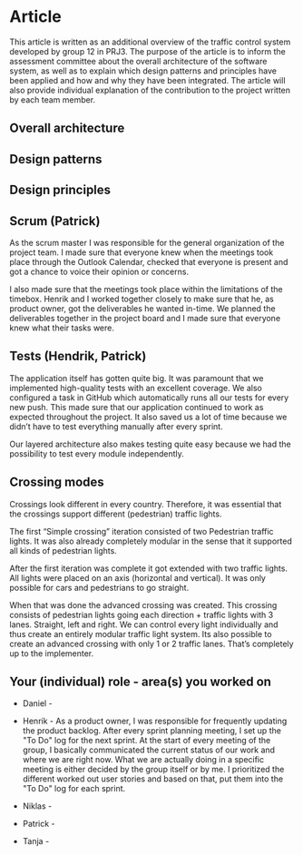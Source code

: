 # Article

This article is written as an additional overview of the traffic control system developed by group 12 in PRJ3. 
The purpose of the article is to inform the assessment committee about the overall architecture of the software system, 
as well as to explain which design patterns and principles have been applied and how and why they have been integrated. 
The article will also provide individual explanation of the contribution to the project written by each team member.

## Overall architecture



## Design patterns



## Design principles

## Scrum (Patrick)
As the scrum master I was responsible for the general organization of the project team. I made sure that everyone knew when the meetings took place through the Outlook Calendar, checked that everyone is present and got a chance to voice their opinion or concerns. 

I also made sure that the meetings took place within the limitations of the timebox. Henrik and I worked together closely to make sure that he, as product owner, got the deliverables he wanted in-time. We planned the deliverables together in the project board and I made sure that everyone knew what their tasks were. 

## Tests (Hendrik, Patrick)

The application itself has gotten quite big. It was paramount that we implemented high-quality tests with an excellent coverage. We also configured a task in GitHub which automatically runs all our tests for every new push. This made sure that our application continued to work as expected throughout the project. It also saved us a lot of time because we didn’t have to test everything manually after every sprint.

Our layered architecture also makes testing quite easy because we had the possibility to test every module independently.

## Crossing modes
Crossings look different in every country. Therefore, it was essential that the crossings support different (pedestrian) traffic lights. 

The first “Simple crossing” iteration consisted of two Pedestrian traffic lights. It was also already completely modular in the sense that it supported all kinds of pedestrian lights.

After the first iteration was complete it got extended with two traffic lights. All lights were placed on an axis (horizontal and vertical). It was only possible for cars and pedestrians to go straight.

When that was done the advanced crossing was created. This crossing consists of pedestrian lights going each direction + traffic lights with 3 lanes. Straight, left and right. We can control every light individually and thus create an entirely modular traffic light system. Its also possible to create an advanced crossing with only 1 or 2 traffic lanes. That’s completely up to the implementer. 

## Your (individual) role - area(s) you worked on

* Daniel - 
* Henrik - 
As a product owner, I was responsible for frequently updating the product backlog. After every sprint planning meeting, I set up the "To Do" log for the next sprint. At the start of every meeting of the group, I basically communicated the current status of our work and where we are right now. What we are actually doing in a specific meeting is either decided by the group itself or by me. I prioritized the different worked out user stories and based on that, put them into the "To Do" log for each sprint. 

* Niklas - 
* Patrick -
* Tanja -  
